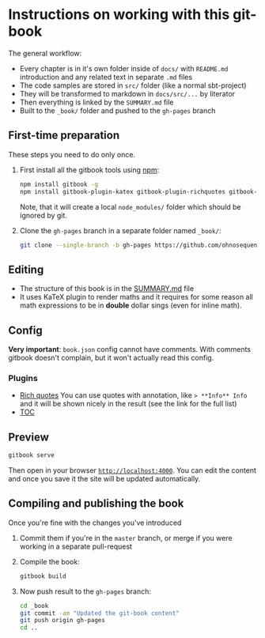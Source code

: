 # Instructions on working with this git-book

The general workflow:

- Every chapter is in it's own folder inside of `docs/` with `README.md` introduction and any related text in separate `.md` files
- The code samples are stored in `src/` folder (like a normal sbt-project)
- They will be transformed to markdown in `docs/src/...` by literator
- Then everything is linked by the `SUMMARY.md` file
- Built to the `_book/` folder and pushed to the `gh-pages` branch


## First-time preparation

These steps you need to do only once.

1. First install all the gitbook tools using [npm](https://github.com/npm/npm):

    ```bash
    npm install gitbook -g
    npm install gitbook-plugin-katex gitbook-plugin-richquotes gitbook-plugin-share
    ```

    Note, that it will create a local `node_modules/` folder which should be ignored by git.

1. Clone the `gh-pages` branch in a separate folder named `_book/`:

    ```bash
    git clone --single-branch -b gh-pages https://github.com/ohnosequences/scala-guide.git _book
    ```


## Editing

* The structure of this book is in the [SUMMARY.md](SUMMARY.md) file
* It uses KaTeX plugin to render maths and it requires for some reason all math expressions to be in **double** dollar sings (even for inline math).


## Config

**Very important**: `book.json` config cannot have comments. With comments gitbook doesn't complain, but it won't actually read this config.

### Plugins

* [Rich quotes](https://github.com/erixtekila/gitbook-plugin-richquotes)
  You can use quotes with annotation, like `> **Info** Info` and it will be shown nicely in the result (see the link for the full list)
* [TOC]()

## Preview

```bash
gitbook serve
```

Then open in your browser [`http://localhost:4000`](http://localhost:4000). 
You can edit the content and once you save it the site will be updated automatically.


## Compiling and publishing the book

Once you're fine with the changes you've introduced 

1. Commit them if you're in the `master` branch, or merge if you were working in a separate pull-request

1. Compile the book:

    ```bash
    gitbook build
    ```

1. Now push result to the `gh-pages` branch:

    ```bash
    cd _book
    git commit -am "Updated the git-book content"
    git push origin gh-pages
    cd ..
    ```
